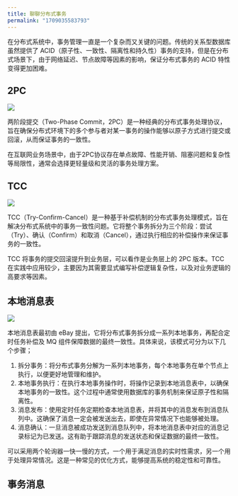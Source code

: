 ```yaml
---
title: 聊聊分布式事务
permalink: "1709035583793"
---
```


在分布式系统中，事务管理一直是一个复杂而又关键的问题。传统的关系型数据库虽然提供了 ACID（原子性、一致性、隔离性和持久性）事务的支持，但是在分布式场景下，由于网络延迟、节点故障等因素的影响，保证分布式事务的 ACID 特性变得更加困难。

## 2PC

![](http://media.caojiantao.site:1024/blog/6060152b-0ffb-4e01-b9f0-7bfb71577087.png)

两阶段提交（Two-Phase Commit，2PC）是一种经典的分布式事务处理协议，旨在确保分布式环境下的多个参与者对某一事务的操作能够以原子方式进行提交或回滚，从而保证事务的一致性。

在互联网业务场景中，由于2PC协议存在单点故障、性能开销、阻塞问题和复杂性等局限性，通常会选择更轻量级和灵活的事务处理方案。

## TCC

![](http://media.caojiantao.site:1024/blog/5ed96a3f-b680-48e4-94dd-9d6880b69daf.png)

TCC（Try-Confirm-Cancel）是一种基于补偿机制的分布式事务处理模式，旨在解决分布式系统中的事务一致性问题。它将整个事务拆分为三个阶段：尝试（Try）、确认（Confirm）和取消（Cancel），通过执行相应的补偿操作来保证事务的一致性。

TCC 将事务的提交回滚提升到业务层，可以看作是业务层上的 2PC 版本。TCC 在实践中应用较少，主要因为其需要显式编写补偿逻辑复杂性，以及对业务逻辑的高要求等因素。

## 本地消息表

![](http://media.caojiantao.site:1024/blog/92bb8906-399b-4271-b13d-49a623c3727c.png)

本地消息表最初由 eBay 提出，它将分布式事务拆分成一系列本地事务，再配合定时任务补偿及 MQ 组件保障数据的最终一致性。具体来说，该模式可分为以下几个步骤；

1. 拆分事务：将分布式事务分解为一系列本地事务，每个本地事务在单个节点上执行，以便更好地管理和维护。
2. 本地事务执行：在执行本地事务操作时，将操作记录到本地消息表中，以确保本地事务的一致性。这个过程中通常使用数据库的事务机制来保证原子性和隔离性。
3. 消息发布：使用定时任务定期检查本地消息表，并将其中的消息发布到消息队列中。这确保了消息一定会被发送出去，即使在异常情况下也能够被处理。
4. 消息确认：一旦消息被成功发送到消息队列中，将本地消息表中对应的消息记录标记为已发送。这有助于跟踪消息的发送状态和保证数据的最终一致性。

可以采用两个轮询器一快一慢的方式，一个用于满足消息的实时性需求，另一个用于处理异常情况。这是一种常见的优化方式，能够提高系统的稳定性和可靠性。

## 事务消息


